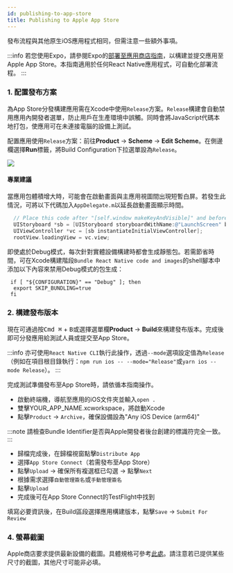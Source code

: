 ```yaml
---
id: publishing-to-app-store
title: Publishing to Apple App Store
---
```


發布流程與其他原生iOS應用程式相同，但需注意一些額外事項。

:::info
若您使用Expo，請參閱Expo的[部署至應用商店指南](https://docs.expo.dev/distribution/app-stores/)，以構建並提交應用至Apple App Store。本指南適用於任何React Native應用程式，可自動化部署流程。
:::

### 1. 配置發布方案

為App Store分發構建應用需在Xcode中使用`Release`方案。`Release`構建會自動禁用應用內開發者選單，防止用戶在生產環境中誤觸。同時會將JavaScript代碼本地打包，使應用可在未連接電腦的設備上測試。

配置應用使用`Release`方案：前往**Product** → **Scheme** → **Edit Scheme**。在側邊欄選擇**Run**標籤，將Build Configuration下拉選單設為`Release`。

![](/docs/assets/ConfigureReleaseScheme.png)

#### 專業建議

當應用包體積增大時，可能會在啟動畫面與主應用視圖間出現短暫白屏。若發生此情況，可將以下代碼加入`AppDelegate.m`以延長啟動畫面顯示時間。

```objectivec
  // Place this code after "[self.window makeKeyAndVisible]" and before "return YES;"
  UIStoryboard *sb = [UIStoryboard storyboardWithName:@"LaunchScreen" bundle:nil];
  UIViewController *vc = [sb instantiateInitialViewController];
  rootView.loadingView = vc.view;
```

即使處於Debug模式，每次針對實體設備構建時都會生成靜態包。若需節省時間，可在Xcode構建階段`Bundle React Native code and images`的shell腳本中添加以下內容來禁用Debug模式的包生成：

```shell
 if [ "${CONFIGURATION}" == "Debug" ]; then
  export SKIP_BUNDLING=true
 fi
```

### 2. 構建發布版本

現在可通過按<kbd>Cmd ⌘</kbd> + <kbd>B</kbd>或選擇選單欄**Product** → **Build**來構建發布版本。完成後即可分發應用給測試人員或提交至App Store。

:::info
亦可使用`React Native CLI`執行此操作，透過`--mode`選項設定值為`Release`（例如在項目根目錄執行：`npm run ios -- --mode="Release"`或`yarn ios --mode Release`）。
:::

完成測試準備發布至App Store時，請依循本指南操作。

- 啟動終端機，導航至應用的iOS文件夾並輸入`open .`
- 雙擊YOUR_APP_NAME.xcworkspace，將啟動Xcode
- 點擊`Product` → `Archive`，確保設備設為"Any iOS Device (arm64)"

:::note
請檢查Bundle Identifier是否與Apple開發者後台創建的標識符完全一致。
:::

- 歸檔完成後，在歸檔視窗點擊`Distribute App`
- 選擇`App Store Connect`（若需發布至App Store）
- 點擊`Upload` → 確保所有複選框已勾選 → 點擊`Next`
- 根據需求選擇`自動管理簽名`或`手動管理簽名`
- 點擊`Upload`
- 完成後可在App Store Connect的TestFlight中找到

填寫必要資訊後，在Build區段選擇應用構建版本，點擊`Save` → `Submit For Review`

### 4. 螢幕截圖

Apple商店要求提供最新設備的截圖。具體規格可參考[此處](https://developer.apple.com/help/app-store-connect/reference/screenshot-specifications/)。請注意若已提供某些尺寸的截圖，其他尺寸可能非必填。